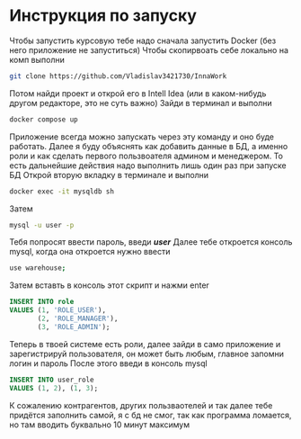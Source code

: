 # Инструкция по запуску
Чтобы запустить курсовую тебе надо сначала запустить Docker (без него приложение не запуститься)
Чтобы скопирвоать себе локально на комп выполни
```bash
git clone https://github.com/Vladislav3421730/InnaWork
```
Потом найди проект и открой его в Intell Idea (или в каком-нибудь другом редакторе, это не суть важно)
Зайди в терминал и выполни
```bash
docker compose up
```
Приложение всегда можно запускать через эту команду и оно буде работать. Далее я буду объяснять как добавить данные в БД, а именно роли и как сделать первого пользвоателя админом и менеджером.
То есть дальнейшие действия надо выполнить лишь один раз при запуске БД
Открой вторую вкладку в терминале и выполни 
```bash
docker exec -it mysqldb sh
```
Затем 
```bash
mysql -u user -p
```
Тебя попросят ввести пароль, введи ***user***
Далее тебе откроется консоль mysql, когда она откроется нужно ввести
```bash
use warehouse;
```
Затем вставть в консоль этот скрипт и нажми enter
```sql
INSERT INTO role
VALUES (1, 'ROLE_USER'),
       (2, 'ROLE_MANAGER'),
       (3, 'ROLE_ADMIN');
```
Теперь в твоей системе есть роли, далее зайди в само приложение и зарегистрируй пользователя, он может быть любым, главное запомни логин и пароль
После этого введи в консоль mysql
```sql
INSERT INTO user_role
VALUES (1, 2), (1, 3);
```
К сожалению контрагентов, других пользваотелей и так далее тебе придётся заполнить самой, я с бд не смог, так как программа ломается, но там вводить буквально 10 минут максимум

 

